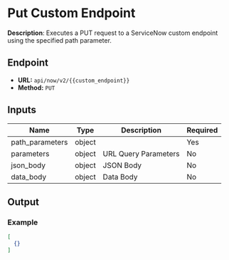 # Put Custom Endpoint

**Description**: Executes a PUT request to a ServiceNow custom endpoint using the specified path parameter.

## Endpoint

- **URL:** `api/now/v2/{{custom_endpoint}}`
- **Method:** `PUT`
## Inputs

| Name | Type | Description | Required |
|------|------|-------------|----------|
| path_parameters | object |  | Yes |
| parameters | object | URL Query Parameters | No |
| json_body | object | JSON Body | No |
| data_body | object | Data Body | No |
## Output

### Example

```json
[
  {}
]
```